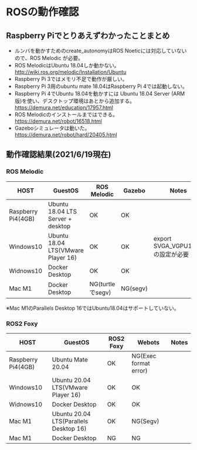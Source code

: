 # ROSの動作確認

## Raspberry Piでとりあえずわかったことまとめ
* ルンバを動かすためのcreate_autonomyはROS Noeticには対応していないので、ROS Melodic が必要。
* ROS MelodicはUbuntu 18.04しか動かない。http://wiki.ros.org/melodic/Installation/Ubuntu
* Raspberry Pi 3ではメモリ不足で動作が厳しい。
* Raspberry Pi 3用のubuntu mate 18.04はRaspberry Pi 4では起動しない。
* Raspberry Pi 4でUbuntu 18.04を動かすには Ubuntu 18.04 Server (ARM版)を使い、デスクトップ環境はあとから追加する。https://demura.net/education/17957.html
* ROS Melodicのインストールまではできる。https://demura.net/robot/16518.html
* Gazeboシミュレータは動いた。https://demura.net/robot/hard/20405.html

## 動作確認結果(2021/6/19現在)

### ROS Melodic

| HOST | GuestOS | ROS Melodic | Gazebo | Notes |
|------|------------|--------|-----|----|
| Raspberry Pi4(4GB) | Ubuntu 18.04 LTS Server + desktop| OK | OK |  |
| Windows10 | Ubuntu 18.04 LTS(VMware Player 16) | OK | OK |export SVGA_VGPU10=0の設定が必要|
| Widnows10 | Docker Desktop | OK | OK |  |
| Mac M1 | Docker Desktop | NG(turtleでsegv) | NG(segv) |  |

※Mac M1のParallels Desktop 16ではUbuntu18.04はサポートしていない。

### ROS2 Foxy

| HOST | GuestOS | ROS2 Foxy | Webots | Notes |
|------|------------|--------|-----|----|
| Raspberry Pi4(4GB) | Ubuntu Mate 20.04 | OK | NG(Exec format error) |  |
| Windows10 | Ubuntu 20.04 LTS(VMware Player 16) | OK | OK |  |
| Widnows10 | Docker Desktop | OK | OK |  |
| Mac M1 | Ubuntu 20.04 LTS(Parallels Desktop 16) | OK | NG(Segv) |  |
| Mac M1 | Docker Desktop | NG | NG |  |
